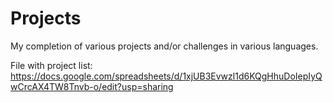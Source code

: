 # Projects
My completion of various projects and/or challenges in various languages.

File with project list: https://docs.google.com/spreadsheets/d/1xjUB3Evwzl1d6KQgHhuDoIepIyQwCrcAX4TW8Tnvb-o/edit?usp=sharing
